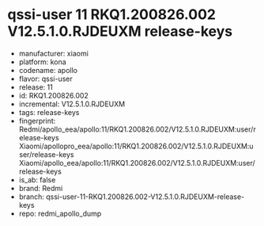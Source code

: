 # qssi-user 11 RKQ1.200826.002 V12.5.1.0.RJDEUXM release-keys
- manufacturer: xiaomi
- platform: kona
- codename: apollo
- flavor: qssi-user
- release: 11
- id: RKQ1.200826.002
- incremental: V12.5.1.0.RJDEUXM
- tags: release-keys
- fingerprint: Redmi/apollo_eea/apollo:11/RKQ1.200826.002/V12.5.1.0.RJDEUXM:user/release-keys
Xiaomi/apollopro_eea/apollo:11/RKQ1.200826.002/V12.5.1.0.RJDEUXM:user/release-keys
Xiaomi/apollo_eea/apollo:11/RKQ1.200826.002/V12.5.1.0.RJDEUXM:user/release-keys
- is_ab: false
- brand: Redmi
- branch: qssi-user-11-RKQ1.200826.002-V12.5.1.0.RJDEUXM-release-keys
- repo: redmi_apollo_dump
